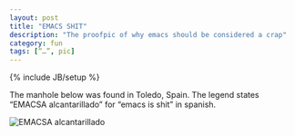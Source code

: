 ```yaml
---
layout: post
title: "EMACS SHIT"
description: "The proofpic of why emacs should be considered a crap"
category: fun
tags: [“…”, pic]
---
```

{% include JB/setup %}

The manhole below was found in Toledo, Spain. The legend states “EMACSA alcantarillado” for “emacs is shit” in spanish.

![EMACSA alcantarillado](/img/emacs-alcantarillado.png)

